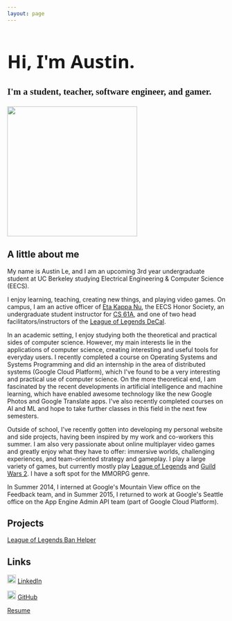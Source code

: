 ```yaml
---
layout: page
---
```


<h1 style="font-family: Segoe UI; font-size: 300%">Hi, I'm Austin.</h1>
<h3 style="font-family: Century Gothic; font-size: 150%">I'm a student, teacher, software engineer, and gamer.</h3>

<img src="https://scontent.fsnc1-1.fna.fbcdn.net/hphotos-xpf1/v/t1.0-9/10442546_696660630417132_7466810421954999452_n.jpg?oh=3e71857eb771d529132ffc7fe1b77f5d&oe=56837A5C" height="300" width="300">

<h2>A little about me</h2>
<p>My name is Austin Le, and I am an upcoming 3rd year undergraduate student at UC Berkeley studying Electrical Engineering & Computer Science (EECS).</p>

<p>I enjoy learning, teaching, creating new things, and playing video games. On campus, I am an active officer of <a href="https://hkn.eecs.berkeley.edu/" target="_blank">Eta Kappa Nu</a>, the EECS Honor Society, an undergraduate student instructor for <a href="http://cs61a.org" target="_blank">CS 61A</a>, and one of two head facilitators/instructors of the <a href="http://www.decal.org/courses/lol" target="_blank">League of Legends DeCal</a>.</p>

<p>In an academic setting, I enjoy studying both the theoretical and practical sides of computer science. However, my main interests lie in the applications of computer science, creating interesting and useful tools for everyday users. I recently completed a course on Operating Systems and Systems Programming and did an internship in the area of distributed systems (Google Cloud Platform), which I've found to be a very interesting and practical use of computer science. On the more theoretical end, I am fascinated by the recent developments in artificial intelligence and machine learning, which have enabled awesome technology like the new Google Photos and Google Translate apps. I've also recently completed courses on AI and ML and hope to take further classes in this field in the next few semesters.</p>

<p>Outside of school, I've recently gotten into developing my personal website and side projects, having been inspired by my work and co-workers this summer. I am also very passionate about online multiplayer video games and greatly enjoy what they have to offer: immersive worlds, challenging experiences, and team-oriented strategy and gameplay. I play a large variety of games, but currently mostly play <a href="http://na.leagueoflegends.com/" target="_blank">League of Legends</a> and <a href="https://www.guildwars2.com/en/" target="_blank">Guild Wars 2</a>. I have a soft spot for the MMORPG genre.</p>

<p>In Summer 2014, I interned at Google's Mountain View office on the Feedback team, and in Summer 2015, I returned to work at Google's Seattle office on the App Engine Admin API team (part of Google Cloud Platform).</p>

<h2>Projects</h2>
<p><a href="https://lolbanhelper.appspot.com/" target="_blank">League of Legends Ban Helper</a></p>

<h2>Links</h2>
<p><img src="https://encrypted-tbn0.gstatic.com/images?q=tbn:ANd9GcQFWv5GGlGD36t-cjXx3EMOH0qf9XAVmYbltGCGMaOH1UIdxlfW" width="20" height="20"> <a href="https://www.linkedin.com/in/austinhle" target="_blank">LinkedIn</a></p>

<p><img src="https://encrypted-tbn1.gstatic.com/images?q=tbn:ANd9GcTOug7V-atE3pm_qacE141jGo9_SPQQ_SZyVBx2GEZ5dul2LTVIMK91oA" width="20" height="20"> <a href="https://github.com/austinhle" target="_blank">GitHub</a></p>

<p><a href="files/Resume-AustinLe.pdf" target="_blank">Resume</a></p>